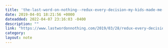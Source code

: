 ```yaml
---
title: 'the-last-word-on-nothing--redux-every-decision-my-kids-made-me-make-in-one-day'
date: 2019-04-01 18:21:56 +0000
dateadded: 2022-04-07 23:16:03 -0400
description: ""
link: "https://www.lastwordonnothing.com/2019/03/28/redux-every-decision-my-kids-made-me-make-in-one-day/"
category:
layout: note
---
```

